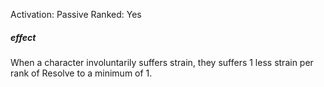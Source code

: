 Activation: Passive
Ranked: Yes
##### effect
When a character involuntarily suffers strain,
they suffers 1 less strain per rank of Resolve to
a minimum of 1.